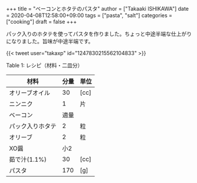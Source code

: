 +++
title = "ベーコンとホタテのパスタ"
author = ["Takaaki ISHIKAWA"]
date = 2020-04-08T12:58:00+09:00
tags = ["pasta", "salt"]
categories = ["cooking"]
draft = false
+++

パック入りのホタテを使ってパスタを作りました。ちょっと中途半端な仕上がりになりました。旨味が中途半端です。  

{{< tweet user="takaxp" id="1247830215562104833" >}}  

<div class="table-caption">
  <span class="table-number">Table 1</span>:
  レシピ（材料・二皿分）
</div>

| 材料      | 分量 | 単位 |
|---------|----|----|
| オリーブオイル | 30  | [cc] |
| ニンニク  | 1   | 片   |
| ベーコン  | 適量 |      |
| パック入りホタテ | 2   | 粒   |
| オリーブ  | 2   | 粒   |
| XO醤      | 小2 |      |
| 茹で汁(1.1%) | 30  | [cc] |
| パスタ    | 170 | [g]  |